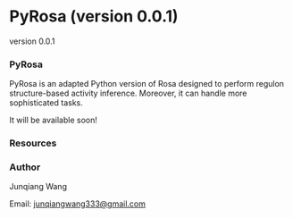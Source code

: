 # PyRosa (version 0.0.1)


version 0.0.1

### PyRosa

PyRosa is an adapted Python version of Rosa designed to perform regulon structure-based activity inference. Moreover, it can handle more sophisticated tasks.

It will be available soon!

### Resources 


### Author 

Junqiang Wang

Email: junqiangwang333@gmail.com



